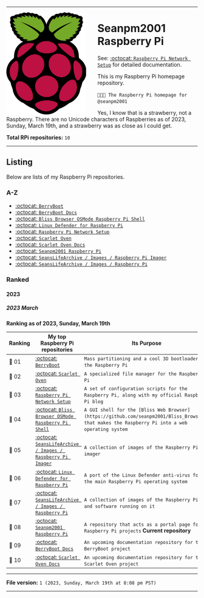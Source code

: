 
***

<img src="/raspberry-pi-logo-1.png" width="210" height="269" align="left" style="margin-right: 30px">

# Seanpm2001 Raspberry Pi

See: [:octocat: `Raspberry Pi Network Setup`](https://github.com/seanpm2001/Raspberry-Pi-Network-Setup/) for detailed documentation.

This is my Raspberry Pi homepage repository.

`🍓️🥧️📃️ The Raspberry Pi homepage for @seanpm2001`

Yes, I know that is a strawberry, not a Raspberry. There are no Unicode characters of Raspberries as of 2023, Sunday, March 19th, and a strawberry was as close as I could get.

**Total RPi repositories:** `10`

***

## Listing

Below are lists of my Raspberry Pi repositories.

### A-Z

- [:octocat: `BerryBoot`](https://github.com/seanpm2001/BerryBoot/)
- [:octocat: `BerryBoot Docs`](https://github.com/seanpm2001/BerryBoot_Docs/)
- [:octocat: `Bliss Browser OSMode Raspberry Pi Shell`](https://github.com/seanpm2001/Bliss_Browser_OSMode_Raspberry-Pi-OS-Shell/)
- [:octocat: `Linux Defender for Raspberry Pi`](https://github.com/seanpm2001/Linux_Defender_For_Raspberry_Pi/)
- [:octocat: `Raspberry Pi Network Setup`](https://github.com/seanpm2001/Raspberry-Pi-Network-Setup/)
- [:octocat: `Scarlet Oven`](https://github.com/seanpm2001/Scarlet-Oven/)
- [:octocat: `Scarlet Oven Docs`](https://github.com/seanpm2001/Scarlet-Oven_Docs/)
- [:octocat: `Seanpm2001 Raspberry Pi`](https://github.com/seanpm2001/Seanpm2001-RaspberryPi/)
- [:octocat: `SeansLifeArchive / Images / Raspberry Pi Imager`](https://github.com/seanpm2001/SeansLifeArchive_Images_Raspberry-Pi_Imager/)
- [:octocat: `SeansLifeArchive / Images / Raspberry Pi`](https://github.com/seanpm2001/SeansLifeArchive_Images_RaspberryPi/)

### Ranked

#### 2023

##### 2023 March

**Ranking as of 2023, Sunday, March 19th**

| Ranking | My top Raspberry Pi repositories | Its Purpose |
|---|---|---|
| 🥇️ 01 | [:octocat: `BerryBoot`](https://github.com/seanpm2001/BerryBoot/) | `Mass partitioning and a cool 3D bootloader for the Raspberry Pi` |
| 🥈️ 02 | [:octocat: `Scarlet Oven`](https://github.com/seanpm2001/Scarlet-Oven/) | `A specialized file manager for the Raspberry Pi` |
| 🥉️ 03 | [:octocat: `Raspberry Pi Network Setup`](https://github.com/seanpm2001/Raspberry-Pi-Network-Setup/) | `A set of configuration scripts for the Raspberry Pi, along with my official Raspberry Pi blog` |
| 🏅️ 04 | [:octocat: `Bliss Browser OSMode Raspberry Pi Shell`](https://github.com/seanpm2001/Bliss_Browser_OSMode_Raspberry-Pi-OS-Shell/) | `A GUI shell for the [Bliss Web Browser](https://github.com/seanpm2001/Bliss_Browser/) that makes the Raspberry Pi into a web operating system` |
| 🏅️ 05 | [:octocat: `SeansLifeArchive / Images / Raspberry Pi Imager`](https://github.com/seanpm2001/SeansLifeArchive_Images_Raspberry-Pi_Imager/) | `A collection of images of the Raspberry Pi imager` |
| 🏅️ 06 | [:octocat: `Linux Defender for Raspberry Pi`](https://github.com/seanpm2001/Linux_Defender_For_Raspberry_Pi/) | `A port of the Linux Defender anti-virus for the main Raspberry Pi operating system` |
| 🏅️ 07 | [:octocat: `SeansLifeArchive / Images / Raspberry Pi`](https://github.com/seanpm2001/SeansLifeArchive_Images_RaspberryPi/) | `A collection of images of the Raspberry Pi, and software running on it` |
| 🏅️ 08 | [:octocat: `Seanpm2001 Raspberry Pi`](https://github.com/seanpm2001/Seanpm2001-RaspberryPi/) | `A repository that acts as a portal page for my Raspberry Pi projects` **Current repository** |
| 🏅️ 09 | [:octocat: `BerryBoot Docs`](https://github.com/seanpm2001/BerryBoot_Docs/) | `An upcoming documentation repository for the BerryBoot project` |
| 🏅️ 10 | [:octocat: `Scarlet Oven Docs`](https://github.com/seanpm2001/Scarlet-Oven_Docs/) | `An upcoming documentation repository for the Scarlet Oven project` |

***

**File version:** `1 (2023, Sunday, March 19th at 8:08 pm PST)`

***
